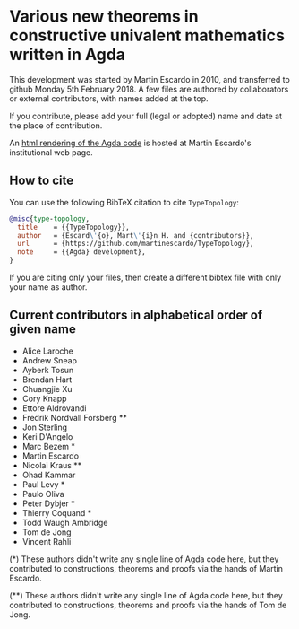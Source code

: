 # Various new theorems in constructive univalent mathematics written in Agda

This development was started by Martin Escardo in 2010, and
transferred to github Monday 5th February 2018. A few files are
authored by collaborators or external contributors, with names added
at the top.

If you contribute, please add your full (legal or adopted) name and date
at the place of contribution.

An [html rendering of the Agda
code](http://www.cs.bham.ac.uk/~mhe/TypeTopology/index.html) is hosted at
Martin Escardo's institutional web page.

## How to cite

You can use the following BibTeX citation to cite `TypeTopology`:

```bibtex
@misc{type-topology,
  title    = {{TypeTopology}},
  author   = {Escard\'{o}, Mart\'{i}n H. and {contributors}},
  url      = {https://github.com/martinescardo/TypeTopology},
  note     = {{Agda} development},
}
```

If you are citing only your files, then create a different bibtex file
with only your name as author.

## Current contributors in alphabetical order of given name

* Alice Laroche
* Andrew Sneap
* Ayberk Tosun
* Brendan Hart
* Chuangjie Xu
* Cory Knapp
* Ettore Aldrovandi
* Fredrik Nordvall Forsberg **
* Jon Sterling
* Keri D'Angelo
* Marc Bezem *
* Martin Escardo
* Nicolai Kraus **
* Ohad Kammar
* Paul Levy *
* Paulo Oliva
* Peter Dybjer *
* Thierry Coquand *
* Todd Waugh Ambridge
* Tom de Jong
* Vincent Rahli

(*) These authors didn't write any single line of Agda code here, but
they contributed to constructions, theorems and proofs via the hands
of Martin Escardo.

(**) These authors didn't write any single line of Agda code here, but
they contributed to constructions, theorems and proofs via the hands
of Tom de Jong.
